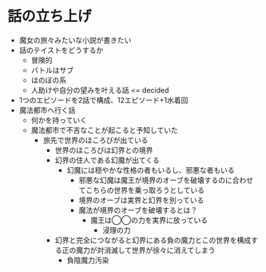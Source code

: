 # 話の立ち上げ
- 魔女の旅々みたいな小説が書きたい
- 話のテイストをどうするか
  - 冒険的
  - バトルはサブ
  - ほのぼの系
  - 人助けや自分の望みを叶える話 <= decided
- 1つのエピソードを2話で構成、12エピソード+1水着回
- 魔法都市へ行く話
  - 何かを持っていく
  - 魔法都市で不吉なことが起こると予知していた
    - 旅先で世界のほころびが出ている
      - 世界のほころびは幻界との境界
      - 幻界の住人である幻魔が出てくる
        - 幻魔には穏やかな性格の者もいるし、邪悪な者もいる
          - 邪悪な幻魔は魔王が境界のオーブを破壊するのに合わせてこちらの世界を乗っ取ろうとしている
          - 境界のオーブは実界と幻界を別っている
          - 魔法が境界のオーブを破壊するとは？
            - 魔王は◯◯の力を実界に放っている
              - 浸理の力
      - 幻界と完全につながると幻界にある負の魔力とこの世界を構成する正の魔力が対消滅して世界が徐々に消えてしまう
        - 負陰魔力汚染
